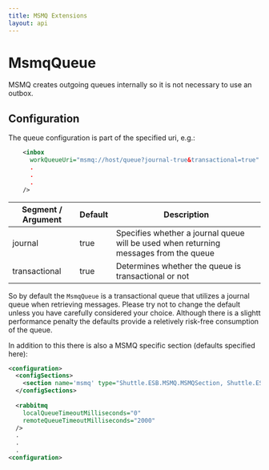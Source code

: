 ```yaml
---
title: MSMQ Extensions
layout: api
---
```

# MsmqQueue

MSMQ creates outgoing queues internally so it is not necessary to use an outbox.

## Configuration

The queue configuration is part of the specified uri, e.g.:

```xml
    <inbox
      workQueueUri="msmq://host/queue?journal-true&transactional=true"
	  .
	  .
	  .
    />
```

| Segment / Argument	| Default 	| Description |
| ---					| ---		| ---			|
| journal				| true		| Specifies whether a journal queue will be used when returning messages from the queue |
| transactional			| true		| Determines whether the queue is transactional or not |

So by default the `MsmqQueue` is a transactional queue that utilizes a journal queue when retrieving messages.  Please try not to change the default unless you have carefully considered your choice.  Although there is a slightt performance penalty the defaults provide a reletively risk-free consumption of the queue.

In addition to this there is also a MSMQ specific section (defaults specified here):

```xml
<configuration>
  <configSections>
    <section name='msmq' type="Shuttle.ESB.MSMQ.MSMQSection, Shuttle.ESB.MSMQ"/>
  </configSections>
  
  <rabbitmq
	localQueueTimeoutMilliseconds="0"
	remoteQueueTimeoutMilliseconds="2000"
  />
  .
  .
  .
<configuration>
```